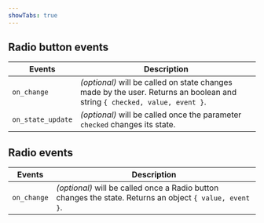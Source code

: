 ```yaml
---
showTabs: true
---
```


## Radio button events

| Events            | Description                                                                                                               |
| ----------------- | ------------------------------------------------------------------------------------------------------------------------- |
| `on_change`       | _(optional)_ will be called on state changes made by the user. Returns an boolean and string `{ checked, value, event }`. |
| `on_state_update` | _(optional)_ will be called once the parameter `checked` changes its state.                                               |

## Radio events

| Events      | Description                                                                                              |
| ----------- | -------------------------------------------------------------------------------------------------------- |
| `on_change` | _(optional)_ will be called once a Radio button changes the state. Returns an object `{ value, event }`. |
